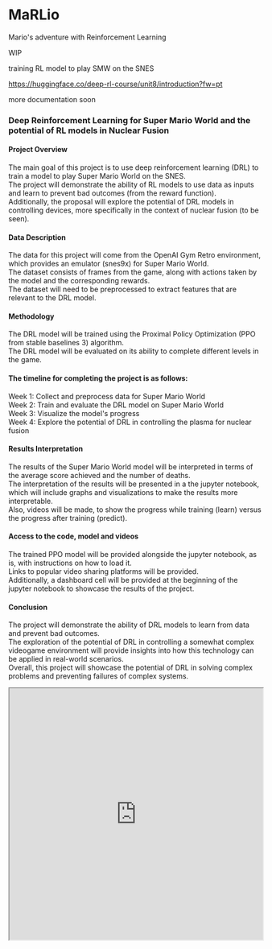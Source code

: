 # MaRLio
Mario's adventure with Reinforcement Learning

WIP

training RL model to play SMW on the SNES

https://huggingface.co/deep-rl-course/unit8/introduction?fw=pt

more documentation soon

### Deep Reinforcement Learning for Super Mario World and the potential of RL models in Nuclear Fusion

#### Project Overview
The main goal of this project is to use deep reinforcement learning (DRL) to train a model to play Super Mario World on the SNES.  
The project will demonstrate the ability of RL models to use data as inputs and learn to prevent bad outcomes (from the reward function).  
Additionally, the proposal will explore the potential of DRL models in controlling devices, more specifically in the context of nuclear fusion (to be seen).  

#### Data Description
The data for this project will come from the OpenAI Gym Retro environment, which provides an emulator (snes9x) for Super Mario World.  
The dataset consists of frames from the game, along with actions taken by the model and the corresponding rewards.  
The dataset will need to be preprocessed to extract features that are relevant to the DRL model.  

#### Methodology
The DRL model will be trained using the Proximal Policy Optimization (PPO from stable baselines 3) algorithm.  
The DRL model will be evaluated on its ability to complete different levels in the game.  

#### The timeline for completing the project is as follows:
Week 1: Collect and preprocess data for Super Mario World  
Week 2: Train and evaluate the DRL model on Super Mario World  
Week 3: Visualize the model's progress  
Week 4: Explore the potential of DRL in controlling the plasma for nuclear fusion  

#### Results Interpretation
The results of the Super Mario World model will be interpreted in terms of the average score achieved and the number of deaths.  
The interpretation of the results will be presented in a the jupyter notebook, which will include graphs and visualizations to make the results more interpretable.  
Also, videos will be made, to show the progress while training (learn) versus the progress after training (predict).  

#### Access to the code, model and videos
The trained PPO model will be provided alongside the jupyter notebook, as is, with instructions on how to load it.  
Links to popular video sharing platforms will be provided.  
Additionally, a dashboard cell will be provided at the beginning of the jupyter notebook to showcase the results of the project.  

#### Conclusion
The project will demonstrate the ability of DRL models to learn from data and prevent bad outcomes.  
The exploration of the potential of DRL in controlling a somewhat complex videogame environment will provide insights into how this technology can be applied in real-world scenarios.  
Overall, this project will showcase the potential of DRL in solving complex problems and preventing failures of complex systems.  



<iframe src="https://github.com/ReneDussault/MaRLio/blob/main/marlio.ipynb" width="100%" height="500px"></iframe>
